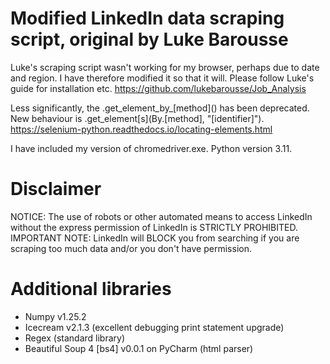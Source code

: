 # Modified LinkedIn data scraping script, original by Luke Barousse

Luke's scraping script wasn't working for my browser, perhaps due to date and region. I have therefore modified it so that it will. Please follow Luke's guide for installation etc.
https://github.com/lukebarousse/Job_Analysis


Less significantly, the .get_element_by_[method]\() has been deprecated. New behaviour is .get_element\[s]\(By.[method], "[identifier]").
https://selenium-python.readthedocs.io/locating-elements.html

I have included my version of chromedriver.exe. Python version 3.11.

# Disclaimer

NOTICE: The use of robots or other automated means to access LinkedIn without the express permission of LinkedIn is STRICTLY PROHIBITED.
IMPORTANT NOTE: LinkedIn will BLOCK you from searching if you are scraping too much data and/or you don't have permission.

# Additional libraries
- Numpy v1.25.2
- Icecream v2.1.3 (excellent debugging print statement upgrade)
- Regex (standard library)
- Beautiful Soup 4 [bs4] v0.0.1 on PyCharm (html parser)
